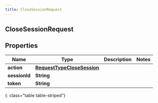 ```yaml
---
title: CloseSessionRequest
---
```

## CloseSessionRequest


## Properties

| Name | Type | Description | Notes |
| ------------ | ------------- | ------------- | ------------- |
| **action** | <!----><!---->[**RequestTypeCloseSession**](RequestTypeCloseSession.html)<!----> |  |  |
| **sessionId** | <!----><!---->**String**<!----> |  |  |
| **token** | <!----><!---->**String**<!----> |  |  |
{: class="table table-striped"}



